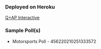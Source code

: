 ### Deployed on Heroku

[Q+AP Interactive](https://qap-interactive.herokuapp.com/confirm/456220210251333572)

### Sample Poll(s)

* Motorsports Poll - 456220210251333572
